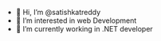 - 👋 Hi, I’m @satishkatreddy
- 👀 I’m interested in web Development
- 🌱 I’m currently working in .NET developer


